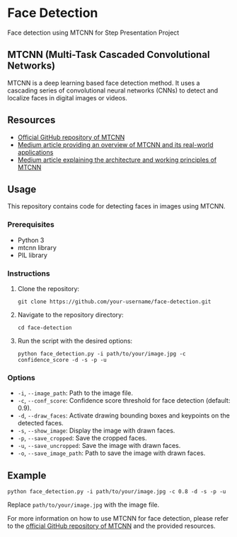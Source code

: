 # Face Detection
Face detection using MTCNN for Step Presentation Project

## MTCNN (Multi-Task Cascaded Convolutional Networks)
MTCNN is a deep learning based face detection method. It uses a cascading series of convolutional neural networks (CNNs) to detect and localize faces in digital images or videos.

## Resources
- [Official GitHub repository of MTCNN](https://github.com/ipazc/mtcnn)
- [Medium article providing an overview of MTCNN and its real-world applications](https://medium.com/the-modern-scientist/multi-task-cascaded-convolutional-neural-network-mtcnn-a31d88f501c8)
- [Medium article explaining the architecture and working principles of MTCNN](https://medium.com/@iselagradilla94/multi-task-cascaded-convolutional-networks-mtcnn-for-face-detection-and-facial-landmark-alignment-7c21e8007923)

## Usage
This repository contains code for detecting faces in images using MTCNN.

### Prerequisites
- Python 3
- mtcnn library
- PIL library

### Instructions
1. Clone the repository:
   ```
   git clone https://github.com/your-username/face-detection.git
   ```
2. Navigate to the repository directory:
   ```
   cd face-detection
   ```
3. Run the script with the desired options:
   ```
   python face_detection.py -i path/to/your/image.jpg -c confidence_score -d -s -p -u
   ```

### Options
- `-i`, `--image_path`: Path to the image file.
- `-c`, `--conf_score`: Confidence score threshold for face detection (default: 0.9).
- `-d`, `--draw_faces`: Activate drawing bounding boxes and keypoints on the detected faces.
- `-s`, `--show_image`: Display the image with drawn faces.
- `-p`, `--save_cropped`: Save the cropped faces.
- `-u`, `--save_uncropped`: Save the image with drawn faces.
- `-o`, `--save_image_path`: Path to save the image with drawn faces.


## Example
```
python face_detection.py -i path/to/your/image.jpg -c 0.8 -d -s -p -u
```

Replace `path/to/your/image.jpg` with the image file.

For more information on how to use MTCNN for face detection, please refer to the [official GitHub repository of MTCNN](https://github.com/ipazc/mtcnn) and the provided resources.